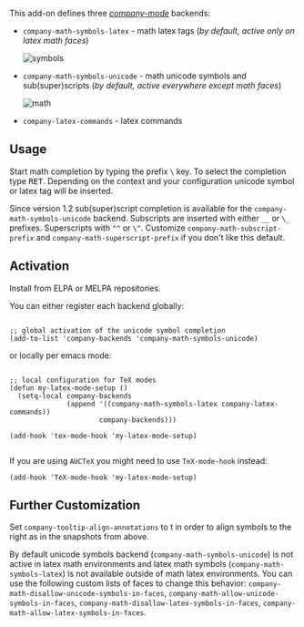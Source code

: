 This add-on defines three *[company-mode](http://company-mode.github.io/)* backends:

* `company-math-symbols-latex`	- math latex tags (_by default, active only on latex math faces_)

   ![symbols](https://raw.github.com/vspinu/company-math/master/img/latex-symbols.png)

* `company-math-symbols-unicode`	- math unicode symbols and sub(super)scripts (_by default, active everywhere except math faces_)

   ![math](https://raw.github.com/vspinu/company-math/master/img/unicode-symbols.png)

* `company-latex-commands` 		- latex commands 

## Usage ##

Start math completion by typing the prefix <kbd>`\`</kbd> key. To select the
completion type <kbd>RET</kbd>. Depending on the context and your configuration
unicode symbol or latex tag will be inserted. 

Since version 1.2 sub(super)script completion is available for the
`company-math-symbols-unicode` backend. Subscripts are inserted with either `__`
or `\_` prefixes. Superscripts with `^^` or `\^`. Customize
`company-math-subscript-prefix` and `company-math-superscript-prefix` if you
don't like this default.

## Activation ##

Install from ELPA or MELPA repositories.

You can either register each backend globally:


```elisp

;; global activation of the unicode symbol completion 
(add-to-list 'company-backends 'company-math-symbols-unicode)

```

or locally per emacs mode:


```elisp

;; local configuration for TeX modes
(defun my-latex-mode-setup ()
  (setq-local company-backends
              (append '((company-math-symbols-latex company-latex-commands))
                      company-backends)))

(add-hook 'tex-mode-hook 'my-latex-mode-setup)
 
```

If you are using `AUCTeX` you might need to use `TeX-mode-hook` instead:

```elisp
(add-hook 'TeX-mode-hook 'my-latex-mode-setup)
```

## Further Customization ##

Set `company-tooltip-align-annotations` to t in order to align symbols to the
right as in the snapshots from above.

By default unicode symbols backend (`company-math-symbols-unicode`) is not
active in latex math environments and latex math symbols
(`company-math-symbols-latex`) is not available outside of math latex
environments. You can use the following custom lists of faces to change this
behavior: `company-math-disallow-unicode-symbols-in-faces`,
`company-math-allow-unicode-symbols-in-faces`,
`company-math-disallow-latex-symbols-in-faces`,
`company-math-allow-latex-symbols-in-faces`.
 

